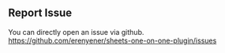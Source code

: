 ## Report Issue

You can directly open an issue via github. https://github.com/erenyener/sheets-one-on-one-plugin/issues

